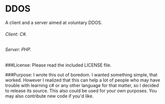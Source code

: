 # DDOS
A client and a server aimed at voluntary DDOS.
###### Client: C#.
###### Server: PHP.

###License:
Please read the included LICENSE file.

###Purpose:
I wrote this out of boredom. I wanted something simple, that worked. However I realized that this can help a lot of people who may have trouble with learning c# or any other language for that matter, so I decided to release its source. This also could be used for your own purposes. You may also contribute new code if you'd like.